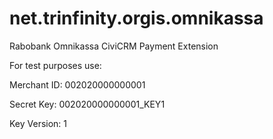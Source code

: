 net.trinfinity.orgis.omnikassa
============================

Rabobank Omnikassa CiviCRM Payment Extension

For test purposes use:

Merchant ID: 002020000000001

Secret Key: 002020000000001_KEY1

Key Version: 1
